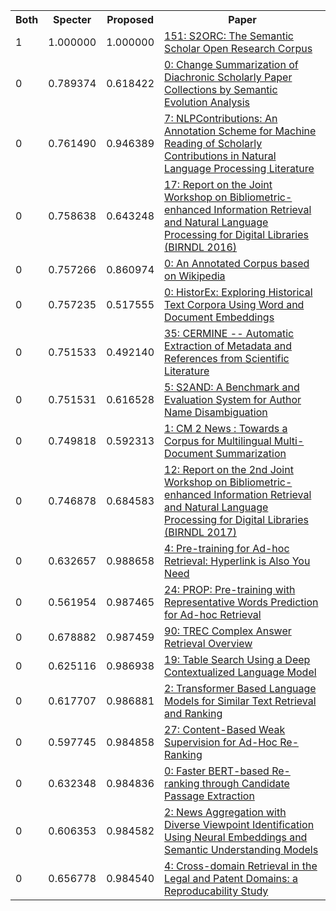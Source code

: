 <html><table><tr>
<th>Both</th>
<th>Specter</th>
<th>Proposed</th>
<th>Paper</th>
</tr>
<tr>
<td>1</td>
<td>1.000000</td>
<td>1.000000</td>
<td><a href="https://www.semanticscholar.org/paper/5c5751d45e298cea054f32b392c12c61027d2fe7">151: S2ORC: The Semantic Scholar Open Research Corpus</a></td>
</tr>
<tr>
<td>0</td>
<td>0.789374</td>
<td>0.618422</td>
<td><a href="https://www.semanticscholar.org/paper/cf1fd1f18a5c19eb6fe3c49e2b81602912833568">0: Change Summarization of Diachronic Scholarly Paper Collections by Semantic Evolution Analysis</a></td>
</tr>
<tr>
<td>0</td>
<td>0.761490</td>
<td>0.946389</td>
<td><a href="https://www.semanticscholar.org/paper/2d62dea4e7d97b5cb69174504371503b57c93bf1">7: NLPContributions: An Annotation Scheme for Machine Reading of Scholarly Contributions in Natural Language Processing Literature</a></td>
</tr>
<tr>
<td>0</td>
<td>0.758638</td>
<td>0.643248</td>
<td><a href="https://www.semanticscholar.org/paper/80d55a3be6c5d7d0eda98c43229113a1e1d16071">17: Report on the Joint Workshop on Bibliometric-enhanced Information Retrieval and Natural Language Processing for Digital Libraries (BIRNDL 2016)</a></td>
</tr>
<tr>
<td>0</td>
<td>0.757266</td>
<td>0.860974</td>
<td><a href="https://www.semanticscholar.org/paper/389e2528a56cf5a9153f5ae3af51e7ee17b25035">0: An Annotated Corpus based on Wikipedia</a></td>
</tr>
<tr>
<td>0</td>
<td>0.757235</td>
<td>0.517555</td>
<td><a href="https://www.semanticscholar.org/paper/a7d1fe4419df91fb2072d987f76da18ec6bd53f1">0: HistorEx: Exploring Historical Text Corpora Using Word and Document Embeddings</a></td>
</tr>
<tr>
<td>0</td>
<td>0.751533</td>
<td>0.492140</td>
<td><a href="https://www.semanticscholar.org/paper/2cd826dd48add4f35101a49f1ecd6ec8812dd62e">35: CERMINE -- Automatic Extraction of Metadata and References from Scientific Literature</a></td>
</tr>
<tr>
<td>0</td>
<td>0.751531</td>
<td>0.616528</td>
<td><a href="https://www.semanticscholar.org/paper/4bb09aa0e00d104c6057d71f24ab876320286edb">5: S2AND: A Benchmark and Evaluation System for Author Name Disambiguation</a></td>
</tr>
<tr>
<td>0</td>
<td>0.749818</td>
<td>0.592313</td>
<td><a href="https://www.semanticscholar.org/paper/4ff9cf536cc9504ba822a96fd03881e412a6aebc">1: CM 2 News : Towards a Corpus for Multilingual Multi-Document Summarization</a></td>
</tr>
<tr>
<td>0</td>
<td>0.746878</td>
<td>0.684583</td>
<td><a href="https://www.semanticscholar.org/paper/77da0ef71f838d93753535848c1d6cf2d08ba5ff">12: Report on the 2nd Joint Workshop on Bibliometric-enhanced Information Retrieval and Natural Language Processing for Digital Libraries (BIRNDL 2017)</a></td>
</tr>
<tr>
<td>0</td>
<td>0.632657</td>
<td>0.988658</td>
<td><a href="https://www.semanticscholar.org/paper/a6e695e637f9d5b4f991abc1457fa32734046af2">4: Pre-training for Ad-hoc Retrieval: Hyperlink is Also You Need</a></td>
</tr>
<tr>
<td>0</td>
<td>0.561954</td>
<td>0.987465</td>
<td><a href="https://www.semanticscholar.org/paper/0776061d6f6bf08b45937aad7635588dbb059c23">24: PROP: Pre-training with Representative Words Prediction for Ad-hoc Retrieval</a></td>
</tr>
<tr>
<td>0</td>
<td>0.678882</td>
<td>0.987459</td>
<td><a href="https://www.semanticscholar.org/paper/556c3480cd0817fb0968c22b5ce9ca4d13bebaa9">90: TREC Complex Answer Retrieval Overview</a></td>
</tr>
<tr>
<td>0</td>
<td>0.625116</td>
<td>0.986938</td>
<td><a href="https://www.semanticscholar.org/paper/bb393b71ee708d98f99f1666333a7cbdca2fe46b">19: Table Search Using a Deep Contextualized Language Model</a></td>
</tr>
<tr>
<td>0</td>
<td>0.617707</td>
<td>0.986881</td>
<td><a href="https://www.semanticscholar.org/paper/37249734d6cc3029e81377025eb4b1023ccd17ab">2: Transformer Based Language Models for Similar Text Retrieval and Ranking</a></td>
</tr>
<tr>
<td>0</td>
<td>0.597745</td>
<td>0.984858</td>
<td><a href="https://www.semanticscholar.org/paper/e8bd38a75c12659b4aeb31e2f7199fcc5f591dfd">27: Content-Based Weak Supervision for Ad-Hoc Re-Ranking</a></td>
</tr>
<tr>
<td>0</td>
<td>0.632348</td>
<td>0.984836</td>
<td><a href="https://www.semanticscholar.org/paper/139702e2dfba2a1e23890b20df777acf3c8f88a7">0: Faster BERT-based Re-ranking through Candidate Passage Extraction</a></td>
</tr>
<tr>
<td>0</td>
<td>0.606353</td>
<td>0.984582</td>
<td><a href="https://www.semanticscholar.org/paper/4e403a1cd233bf425cf06e09eb89dd2cf1671743">2: News Aggregation with Diverse Viewpoint Identification Using Neural Embeddings and Semantic Understanding Models</a></td>
</tr>
<tr>
<td>0</td>
<td>0.656778</td>
<td>0.984540</td>
<td><a href="https://www.semanticscholar.org/paper/34757877708898a5a1ab3f0b5f8c975a0f71b2ce">4: Cross-domain Retrieval in the Legal and Patent Domains: a Reproducability Study</a></td>
</tr>
</table></html>
